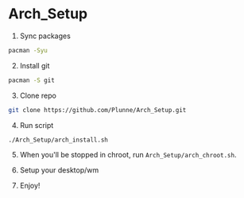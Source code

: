 # Arch_Setup

1. Sync packages
```sh
pacman -Syu
```

2. Install git
```sh
pacman -S git
```

3. Clone repo
```sh
git clone https://github.com/Plunne/Arch_Setup.git
```

4. Run script
```sh
./Arch_Setup/arch_install.sh
```

5. When you'll be stopped in chroot, run `Arch_Setup/arch_chroot.sh`.

6. Setup your desktop/wm

7. Enjoy!
